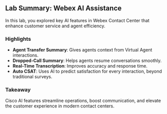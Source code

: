 ## Lab Summary: Webex AI Assistance

In this lab, you explored key AI features in Webex Contact Center that enhance customer service and agent efficiency.

### Highlights

- **Agent Transfer Summary**: Gives agents context from Virtual Agent interactions.
- **Dropped-Call Summary**: Helps agents resume conversations smoothly.
- **Real-Time Transcription**: Improves accuracy and response time.
- **Auto CSAT**: Uses AI to predict satisfaction for every interaction, beyond traditional surveys.

### Takeaway

Cisco AI features streamline operations, boost communication, and elevate the customer experience in modern contact centers.
